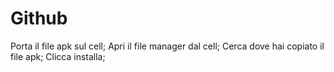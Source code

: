 # Github

Porta il file apk sul cell;
Apri il file manager dal cell;
Cerca dove hai copiato il file apk;
Clicca installa;
